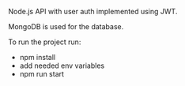 Node.js API with user auth implemented using JWT.

MongoDB is used for the database.

To run the project run: 
- npm install
- add needed env variables
- npm run start
